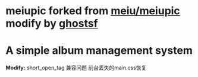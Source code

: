 **meiupic**
forked from [meiu/meiupic](https://github.com/meiu/meiupic)
modify by [ghostsf](http://ghostsf.com)
=======
**A simple album management system**
=======
**Modify:**
short_open_tag 兼容问题
前台丢失的main.css恢复




